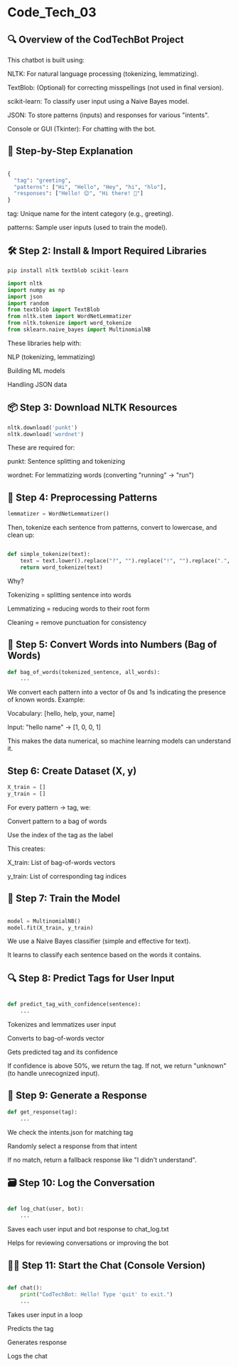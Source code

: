 # Code_Tech_03
## 🔍 Overview of the CodTechBot Project
This chatbot is built using:

NLTK: For natural language processing (tokenizing, lemmatizing).

TextBlob: (Optional) for correcting misspellings (not used in final version).

scikit-learn: To classify user input using a Naive Bayes model.

JSON: To store patterns (inputs) and responses for various "intents".

Console or GUI (Tkinter): For chatting with the bot.
## 🧠 Step-by-Step Explanation
```python

{
  "tag": "greeting",
  "patterns": ["Hi", "Hello", "Hey", "hi", "hlo"],
  "responses": ["Hello! 😊", "Hi there! 👋"]
}
```

tag: Unique name for the intent category (e.g., greeting).

patterns: Sample user inputs (used to train the model).

## 🛠️ Step 2: Install & Import Required Libraries

```python
pip install nltk textblob scikit-learn

import nltk
import numpy as np
import json
import random
from textblob import TextBlob
from nltk.stem import WordNetLemmatizer
from nltk.tokenize import word_tokenize
from sklearn.naive_bayes import MultinomialNB
```
These libraries help with:

NLP (tokenizing, lemmatizing)

Building ML models

Handling JSON data
## 📦 Step 3: Download NLTK Resources
```python
nltk.download('punkt')
nltk.download('wordnet')
```
These are required for:

punkt: Sentence splitting and tokenizing

wordnet: For lemmatizing words (converting "running" → "run")
## 🧹 Step 4: Preprocessing Patterns
```python
lemmatizer = WordNetLemmatizer()
```
Then, tokenize each sentence from patterns, convert to lowercase, and clean up:

```python

def simple_tokenize(text):
    text = text.lower().replace("?", "").replace("!", "").replace(".", "").replace(",", "")
    return word_tokenize(text)
```
Why?

Tokenizing = splitting sentence into words

Lemmatizing = reducing words to their root form

Cleaning = remove punctuation for consistency

## 🧾 Step 5: Convert Words into Numbers (Bag of Words)
```python
def bag_of_words(tokenized_sentence, all_words):
    ...
```
We convert each pattern into a vector of 0s and 1s indicating the presence of known words.
Example:

Vocabulary: [hello, help, your, name]

Input: "hello name" → [1, 0, 0, 1]

This makes the data numerical, so machine learning models can understand it.

 ##  Step 6: Create Dataset (X, y)
```python
X_train = []
y_train = []
```
For every pattern → tag, we:

Convert pattern to a bag of words

Use the index of the tag as the label

This creates:

X_train: List of bag-of-words vectors

y_train: List of corresponding tag indices

## 🤖 Step 7: Train the Model
```python

model = MultinomialNB()
model.fit(X_train, y_train)
```
We use a Naive Bayes classifier (simple and effective for text).

It learns to classify each sentence based on the words it contains.

## 🔍 Step 8: Predict Tags for User Input
```python

def predict_tag_with_confidence(sentence):
    ...
```
Tokenizes and lemmatizes user input

Converts to bag-of-words vector

Gets predicted tag and its confidence

If confidence is above 50%, we return the tag.
If not, we return "unknown" (to handle unrecognized input).

## 💬 Step 9: Generate a Response
```python
def get_response(tag):
    ...
```
We check the intents.json for matching tag

Randomly select a response from that intent

If no match, return a fallback response like "I didn't understand".

## 🗃️ Step 10: Log the Conversation
```python

def log_chat(user, bot):
    ...
```
Saves each user input and bot response to chat_log.txt

Helps for reviewing conversations or improving the bot

## 🧑‍💻 Step 11: Start the Chat (Console Version)
```python

def chat():
    print("CodTechBot: Hello! Type 'quit' to exit.")
    ...
```
Takes user input in a loop

Predicts the tag

Generates response

Logs the chat









